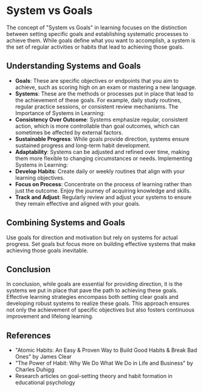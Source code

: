 # System vs Goals

The concept of "System vs Goals" in learning focuses on the distinction between setting specific goals and establishing systematic processes to achieve them. While goals define what you want to accomplish, a system is the set of regular activities or habits that lead to achieving those goals.

## Understanding Systems and Goals

- **Goals**: These are specific objectives or endpoints that you aim to achieve, such as scoring high on an exam or mastering a new language.
- **Systems**: These are the methods or processes put in place that lead to the achievement of these goals. For example, daily study routines, regular practice sessions, or consistent review mechanisms.
  The Importance of Systems in Learning:
- **Consistency Over Outcome**: Systems emphasize regular, consistent action, which is more controllable than goal outcomes, which can sometimes be affected by external factors.
- **Sustainable Progress**: While goals provide direction, systems ensure sustained progress and long-term habit development.
- **Adaptability**: Systems can be adjusted and refined over time, making them more flexible to changing circumstances or needs.
  Implementing Systems in Learning:
- **Develop Habits**: Create daily or weekly routines that align with your learning objectives.
- **Focus on Process**: Concentrate on the process of learning rather than just the outcome. Enjoy the journey of acquiring knowledge and skills.
- **Track and Adjust**: Regularly review and adjust your systems to ensure they remain effective and aligned with your goals.

## Combining Systems and Goals

Use goals for direction and motivation but rely on systems for actual progress.
Set goals but focus more on building effective systems that make achieving those goals inevitable.

## Conclusion

In conclusion, while goals are essential for providing direction, it is the systems we put in place that pave the path to achieving these goals. Effective learning strategies encompass both setting clear goals and developing robust systems to realize these goals. This approach ensures not only the achievement of specific objectives but also fosters continuous improvement and lifelong learning.

## References

- "Atomic Habits: An Easy & Proven Way to Build Good Habits & Break Bad Ones" by James Clear
- "The Power of Habit: Why We Do What We Do in Life and Business" by Charles Duhigg
- Research articles on goal-setting theory and habit formation in educational psychology
